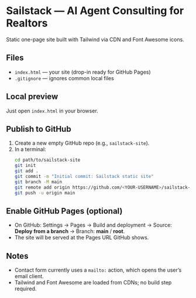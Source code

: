 # Sailstack — AI Agent Consulting for Realtors

Static one-page site built with Tailwind via CDN and Font Awesome icons.

## Files
- `index.html` — your site (drop-in ready for GitHub Pages)
- `.gitignore` — ignores common local files

## Local preview
Just open `index.html` in your browser.

## Publish to GitHub
1. Create a new empty GitHub repo (e.g., `sailstack-site`).
2. In a terminal:
   ```bash
   cd path/to/sailstack-site
   git init
   git add .
   git commit -m "Initial commit: Sailstack static site"
   git branch -M main
   git remote add origin https://github.com/<YOUR-USERNAME>/sailstack-site.git
   git push -u origin main
   ```

## Enable GitHub Pages (optional)
- On GitHub: Settings → Pages → Build and deployment → Source: **Deploy from a branch** → Branch: **main** / **root**.
- The site will be served at the Pages URL GitHub shows.

## Notes
- Contact form currently uses a `mailto:` action, which opens the user’s email client.
- Tailwind and Font Awesome are loaded from CDNs; no build step required.
